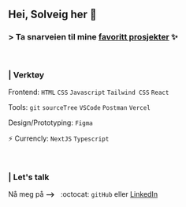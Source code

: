 <h2>Hei, Solveig her 👋</h2> 

<h3>> Ta snarveien til mine <a href="https://github.com/stars/SolveigRebnord/lists/top-projects"> favoritt prosjekter</a> ✨</h3>

<br>
 <h3>| Verktøy </h3>
 
Frontend:  `HTML` `CSS` `Javascript` `Tailwind CSS` `React`

Tools: `git` `sourceTree` `VSCode` `Postman` `Vercel` 

Design/Prototyping: `Figma`

⚡ Currencly: `NextJS` `Typescript`

<br>
 <h3>| Let's talk </h3>
 
Nå meg på **-->** &nbsp;  :octocat:  `gitHub` eller <a href="https://www.linkedin.com/in/solveig-rebnord-68b9a3190/">  LinkedIn</a>


